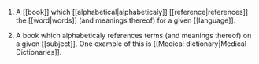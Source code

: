 1. A [[book]] which [[alphabetical|alphabeticaly]] [[reference|references]] the [[word|words]] (and meanings thereof) for a given [[language]].

2. A book which alphabeticaly references terms (and meanings thereof) on a given [[subject]]. One example of this is [[Medical dictionary|Medical Dictionaries]].